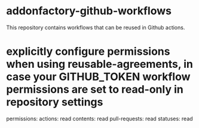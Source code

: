 # addonfactory-github-workflows

This repository contains workflows that can be reused in Github actions.

# explicitly configure permissions when using reusable-agreements, in case your GITHUB_TOKEN workflow permissions are set to read-only in repository settings
permissions:
  actions: read
  contents: read
  pull-requests: read
  statuses: read
